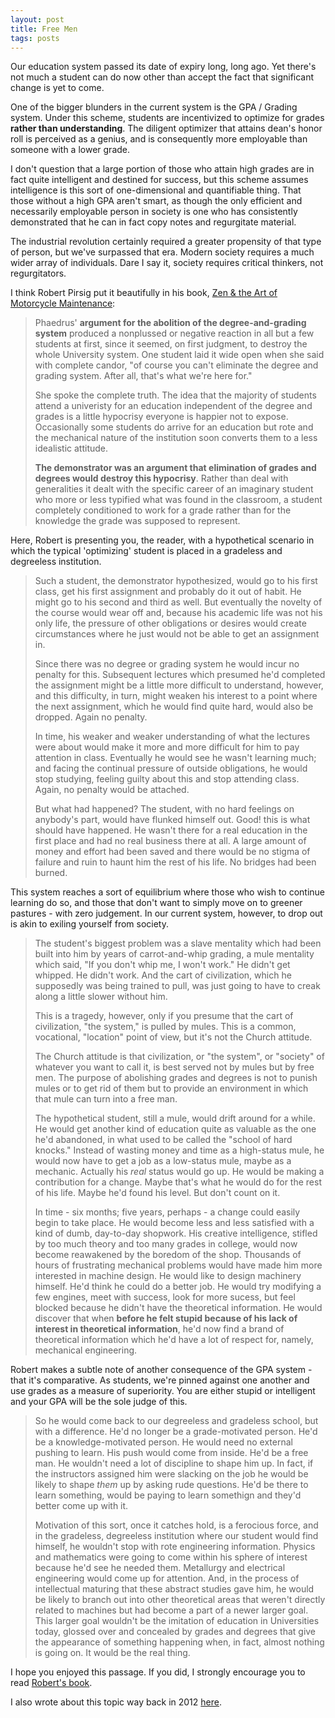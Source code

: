 ```yaml
---
layout: post
title: Free Men
tags: posts
---
```


Our education system passed its date of expiry long, long ago. Yet there's not much a student can do now other than accept the fact that significant change is yet to come. 

One of the bigger blunders in the current system is the GPA / Grading system. Under this scheme, students are incentivized to optimize for grades **rather than understanding**. The diligent optimizer that attains dean's honor roll is perceived as a genius, and is consequently more employable than someone with a lower grade.

I don't question that a large portion of those who attain high grades are in fact quite intelligent and destined for success, but this scheme assumes intelligence is this sort of one-dimensional and quantifiable thing. That those without a high GPA aren't smart, as though the only efficient and necessarily employable person in society is one who has consistently demonstrated that he can in fact copy notes and regurgitate material.

The industrial revolution certainly required a greater propensity of that type of person, but we've surpassed that era. Modern society requires a much wider array of individuals. Dare I say it, society requires critical thinkers, not regurgitators.

I think Robert Pirsig put it beautifully in his book, [Zen & the Art of Motorcycle Maintenance](http://www.amazon.ca/gp/product/0060589469?keywords=zen%20and%20the%20art%20of%20motorcycle%20maintenance&qid=1446768528&ref_=sr_1_1&sr=8-1):

> Phaedrus' **argument for the abolition of the degree-and-grading system** produced a nonplussed or negative reaction in all but a few students at first, since it seemed, on first judgment, to destroy the whole University system. One student laid it wide open when she said with complete candor, "of course you can't eliminate the degree and grading system. After all, that's what we're here for."
>
> She spoke the complete truth. The idea that the majority of students attend a univeristy for an education independent of the degree and grades is a little hypocrisy everyone is happier not to expose. Occasionally some students do arrive for an education but rote and the mechanical nature of the institution soon converts them to a less idealistic attitude.
>
> **The demonstrator was an argument that elimination of grades and degrees would destroy this hypocrisy**. Rather than deal with generalities it dealt with the specific career of an imaginary student who more or less typified what was found in the classroom, a student completely conditioned to work for a grade rather than for the knowledge the grade was supposed to represent.

Here, Robert is presenting you, the reader, with a hypothetical scenario in which the typical 'optimizing' student is placed in a gradeless and degreeless institution.

> Such a student, the demonstrator hypothesized, would go to his first class, get his first assignment and probably do it out of habit. He might go to his second and third as well. But eventually the novelty of the course would wear off and, because his academic life was not his only life, the pressure of other obligations or desires would create circumstances where he just would not be able to get an assignment in. 
>
> Since there was no degree or grading system he would incur no penalty for this. Subsequent lectures which presumed he'd completed the assignment might be a little more difficult to understand, however, and this difficulty, in turn, might weaken his interest to a point where the next assignment, which he would find quite hard, would also be dropped. Again no penalty. 
>
> In time, his weaker and weaker understanding of what the lectures were about would make it more and more difficult for him to pay attention in class. Eventually he would see he wasn't learning much; and facing the continual pressure of outside obligations, he would stop studying, feeling guilty about this and stop attending class. Again, no penalty would be attached.
>
> But what had happened? The student, with no hard feelings on anybody's part, would have flunked himself out. Good! this is what should have happened. He wasn't there for a real education in the first place and had no real business there at all. A large amount of money and effort had been saved and there would be no stigma of failure and ruin to haunt him the rest of his life. No bridges had been burned.

This system reaches a sort of equilibrium where those who wish to continue learning do so, and those that don't want to simply move on to greener pastures - with zero judgement. In our current system, however, to drop out is akin to exiling yourself from society. 

> The student's biggest problem was a slave mentality which had been built into him by years of carrot-and-whip grading, a mule mentality which said, "If you don't whip me, I won't work." He didn't get whipped. He didn't work. And the cart of civilization, which he supposedly was being trained to pull, was just going to have to creak along a little slower without him.
>
> This is a tragedy, however, only if you presume that the cart of civilization, "the system," is pulled by mules. This is a common, vocational, "location" point of view, but it's not the Church attitude. 
>
> The Church attitude is that civilization, or "the system", or "society" of whatever you want to call it, is best served not by mules but by free men. The purpose of abolishing grades and degrees is not to punish mules or to get rid of them but to provide an environment in which that mule can turn into a free man.
>
> The hypothetical student, still a mule, would drift around for a while. He would get another kind of education quite as valuable as the one he'd abandoned, in what used to be called the "school of hard knocks." Instead of wasting money and time as a high-status mule, he would now have to get a job as a low-status mule, maybe as a mechanic. Actually his *real* status would go up. He would be making a contribution for a change. Maybe that's what he would do for the rest of his life. Maybe he'd found his level. But don't count on it.
>
> In time - six months; five years, perhaps - a change could easily begin to take place. He would become less and less satisfied with a kind of dumb, day-to-day shopwork. His creative intelligence, stifled by too much theory and too many grades in college, would now become reawakened by the boredom of the shop. Thousands of hours of frustrating mechanical problems would have made him more interested in machine design. He would like to design machinery himself. He'd think he could do a better job. He would try modifying a few engines, meet with success, look for more sucess, but feel blocked because he didn't have the theoretical information. He would discover that when **before he felt stupid because of his lack of interest in theoretical information**, he'd now find a brand of theoretical information which he'd have a lot of respect for, namely, mechanical engineering.

Robert makes a subtle note of another consequence of the GPA system - that it's comparative. As students, we're pinned against one another and use grades as a measure of superiority. You are either stupid or intelligent and your GPA will be the sole judge of this.

> So he would come back to our degreeless and gradeless school, but with a difference. He'd no longer be a grade-motivated person. He'd be a knowledge-motivated person. He would need no external pushing to learn. His push would come from inside. He'd be a free man. He wouldn't need a lot of discipline to shape him up. In fact, if the instructors assigned him were slacking on the job he would be likely to shape *them* up by asking rude questions. He'd be there to learn something, would be paying to learn somethign and they'd better come up with it.
>
> Motivation of this sort, once it catches hold, is a ferocious force, and in the gradeless, degreeless institution where our student would find himself, he wouldn't stop with rote engineering information. Physics and mathematics were going to come within his sphere of interest because he'd see he needed them. Metallurgy and electrical engineering would come up for attention. And, in the process of intellectual maturing that these abstract studies gave him, he would be likely to branch out into other theoretical areas that weren't directly related to machines but had become a part of a newer larger goal. This larger goal wouldn't be the imitation of education in Universities today, glossed over and concealed by grades and degrees that give the appearance of something happening when, in fact, almost nothing is going on. It would be the real thing. 

I hope you enjoyed this passage. If you did, I strongly encourage you to read [Robert's book](http://www.amazon.ca/gp/product/0060589469?keywords=zen%20and%20the%20art%20of%20motorcycle%20maintenance&qid=1446768528&ref_=sr_1_1&sr=8-1). 

I also wrote about this topic way back in 2012 [here](http://wlustudentlife.blogspot.ca/2012/09/education-and-its-flaw.html).